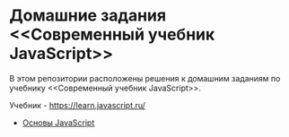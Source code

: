 # Домашние задания <<Современный учебник JavaScript>>

В этом репозитории расположены решения к домашним заданиям по учебнику <<Современный учебник JavaScript>>.

Учебник - <https://learn.javascript.ru/>

* [Основы JavaScript](https://clck.ru/33TPk2)
